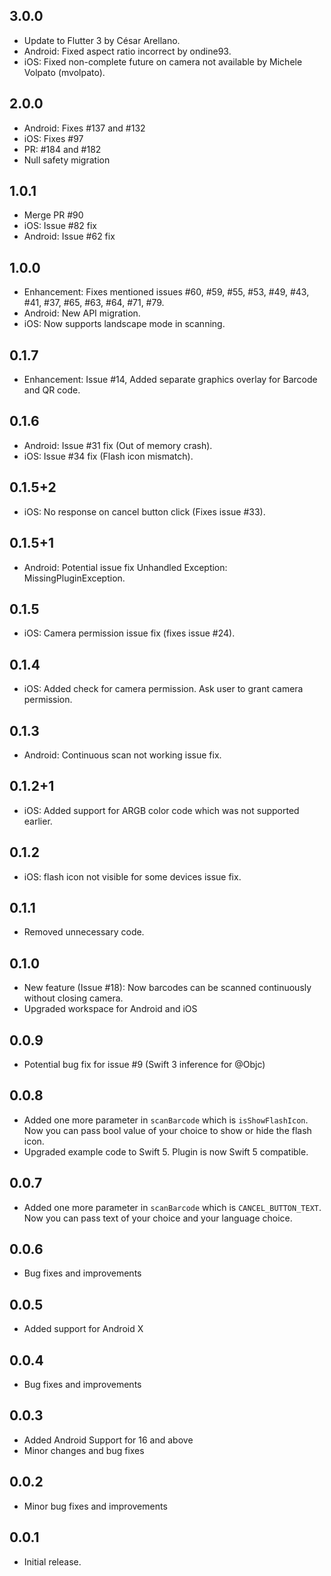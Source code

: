 ## 3.0.0

* Update to Flutter 3 by César Arellano.
* Android: Fixed aspect ratio incorrect by ondine93.
* iOS: Fixed non-complete future on camera not available by Michele Volpato (mvolpato).

## 2.0.0

* Android: Fixes #137 and #132
* iOS: Fixes #97
* PR: #184 and #182
* Null safety migration

## 1.0.1

* Merge PR #90
* iOS: Issue #82 fix 
* Android: Issue #62 fix

## 1.0.0

* Enhancement: Fixes mentioned issues #60, #59, #55, #53, #49, #43, #41, #37, #65, #63, #64, #71, #79.
* Android: New API migration.
* iOS: Now supports landscape mode in scanning.

## 0.1.7

* Enhancement: Issue #14, Added separate graphics overlay for Barcode and QR code.

## 0.1.6

* Android: Issue #31 fix (Out of memory crash).
* iOS: Issue #34 fix (Flash icon mismatch).

## 0.1.5+2

* iOS: No response on cancel button click (Fixes issue #33).

## 0.1.5+1

* Android: Potential issue fix Unhandled Exception: MissingPluginException.

## 0.1.5

* iOS: Camera permission issue fix (fixes issue #24).

## 0.1.4

* iOS: Added check for camera permission. Ask user to grant camera permission.

## 0.1.3

* Android: Continuous scan not working issue fix.

## 0.1.2+1

* iOS: Added support for ARGB color code which was not supported earlier.

## 0.1.2

* iOS: flash icon not visible for some devices issue fix.

## 0.1.1

* Removed unnecessary code.

## 0.1.0

* New feature (Issue #18): Now barcodes can be scanned continuously without closing camera.
* Upgraded workspace for Android and iOS

## 0.0.9

* Potential bug fix for issue #9 (Swift 3 inference for @Objc)

## 0.0.8

* Added one more parameter in `scanBarcode` which is `isShowFlashIcon`. 
Now you can pass bool value of your choice to show or hide the flash icon.
* Upgraded example code to Swift 5. Plugin is now Swift 5 compatible.

## 0.0.7

* Added one more parameter in `scanBarcode` which is `CANCEL_BUTTON_TEXT`. 
Now you can pass text of your choice and your language choice.

## 0.0.6

* Bug fixes and improvements

## 0.0.5

* Added support for Android X

## 0.0.4

* Bug fixes and improvements

## 0.0.3

* Added Android Support for 16 and above
* Minor changes and bug fixes

## 0.0.2

* Minor bug fixes and improvements

## 0.0.1

* Initial release.